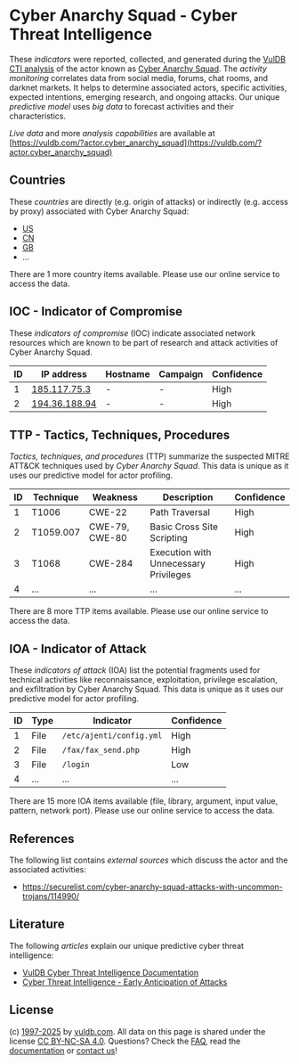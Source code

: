 # Cyber Anarchy Squad - Cyber Threat Intelligence

These _indicators_ were reported, collected, and generated during the [VulDB CTI analysis](https://vuldb.com/?kb.cti) of the actor known as [Cyber Anarchy Squad](https://vuldb.com/?actor.cyber_anarchy_squad). The _activity monitoring_ correlates data from social media, forums, chat rooms, and darknet markets. It helps to determine associated actors, specific activities, expected intentions, emerging research, and ongoing attacks. Our unique _predictive model_ uses _big data_ to forecast activities and their characteristics.

_Live data_ and more _analysis capabilities_ are available at [https://vuldb.com/?actor.cyber_anarchy_squad](https://vuldb.com/?actor.cyber_anarchy_squad)

## Countries

These _countries_ are directly (e.g. origin of attacks) or indirectly (e.g. access by proxy) associated with Cyber Anarchy Squad:

* [US](https://vuldb.com/?country.us)
* [CN](https://vuldb.com/?country.cn)
* [GB](https://vuldb.com/?country.gb)
* ...

There are 1 more country items available. Please use our online service to access the data.

## IOC - Indicator of Compromise

These _indicators of compromise_ (IOC) indicate associated network resources which are known to be part of research and attack activities of Cyber Anarchy Squad.

ID | IP address | Hostname | Campaign | Confidence
-- | ---------- | -------- | -------- | ----------
1 | [185.117.75.3](https://vuldb.com/?ip.185.117.75.3) | - | - | High
2 | [194.36.188.94](https://vuldb.com/?ip.194.36.188.94) | - | - | High

## TTP - Tactics, Techniques, Procedures

_Tactics, techniques, and procedures_ (TTP) summarize the suspected MITRE ATT&CK techniques used by _Cyber Anarchy Squad_. This data is unique as it uses our predictive model for actor profiling.

ID | Technique | Weakness | Description | Confidence
-- | --------- | -------- | ----------- | ----------
1 | T1006 | CWE-22 | Path Traversal | High
2 | T1059.007 | CWE-79, CWE-80 | Basic Cross Site Scripting | High
3 | T1068 | CWE-284 | Execution with Unnecessary Privileges | High
4 | ... | ... | ... | ...

There are 8 more TTP items available. Please use our online service to access the data.

## IOA - Indicator of Attack

These _indicators of attack_ (IOA) list the potential fragments used for technical activities like reconnaissance, exploitation, privilege escalation, and exfiltration by Cyber Anarchy Squad. This data is unique as it uses our predictive model for actor profiling.

ID | Type | Indicator | Confidence
-- | ---- | --------- | ----------
1 | File | `/etc/ajenti/config.yml` | High
2 | File | `/fax/fax_send.php` | High
3 | File | `/login` | Low
4 | ... | ... | ...

There are 15 more IOA items available (file, library, argument, input value, pattern, network port). Please use our online service to access the data.

## References

The following list contains _external sources_ which discuss the actor and the associated activities:

* https://securelist.com/cyber-anarchy-squad-attacks-with-uncommon-trojans/114990/

## Literature

The following _articles_ explain our unique predictive cyber threat intelligence:

* [VulDB Cyber Threat Intelligence Documentation](https://vuldb.com/?kb.cti)
* [Cyber Threat Intelligence - Early Anticipation of Attacks](https://www.scip.ch/en/?labs.20201022)

## License

(c) [1997-2025](https://vuldb.com/?kb.changelog) by [vuldb.com](https://vuldb.com/?kb.about). All data on this page is shared under the license [CC BY-NC-SA 4.0](https://creativecommons.org/licenses/by-nc-sa/4.0/). Questions? Check the [FAQ](https://vuldb.com/?kb.faq), read the [documentation](https://vuldb.com/?kb) or [contact us](https://vuldb.com/?contact)!
